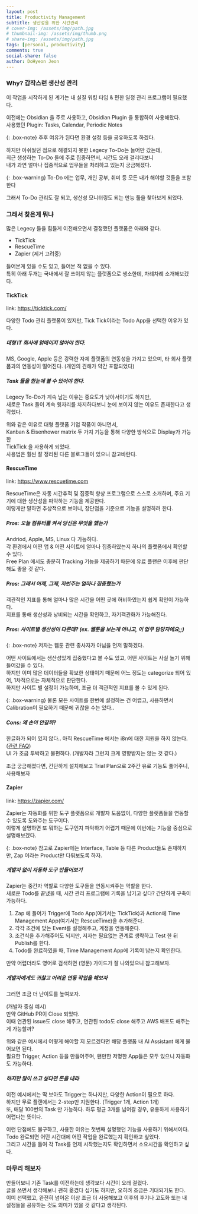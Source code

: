 ```yaml
---
layout: post
title: Productivity Management
subtitle: 생산성을 위한 시간관리
# cover-img: /assets/img/path.jpg
# thumbnail-img: /assets/img/thumb.png
# share-img: /assets/img/path.jpg
tags: [personal, productivity]
comments: true
social-share: false
author: DoHyeon Jeon
---
```


### Why? 갑작스런 생산성 관리
이 작업을 시작하게 된 계기는 내 실질 워킹 타임 & 편한 일정 관리 프로그램이 필요했다.  

이전에는 Obsidian 을 주로 사용하고, Obsidian Plugin 을 통합하여 사용해왔다.  
사용했던 Plugin: Tasks, Calendar, Periodic Notes  

{: .box-note}
추후 여유가 된다면 환경 설정 등을 공유하도록 하겠다.

하지만 아쉬웠던 점으로 해결되지 못한 Legecy To-Do는 늘어만 갔는데,  
최근 생성하는 To-Do 들에 주로 집중하면서, 시간도 오래 걸리다보니  
내가 과연 얼마나 집중적으로 업무들을 처리하고 있는지 궁금해졌다.  

{: .box-warning}
To-Do 에는 업무, 개인 공부, 취미 등 모든 내가 해야할 것들을 포함한다

그래서 To-Do 관리도 잘 되고, 생산성 모니터링도 되는 만능 툴을 찾아보게 되었다.  


### 그래서 찾은게 뭐냐
많은 Legecy 들을 힘들게 이전해오면서 결정했던 플랫폼은 아래와 같다.    
- TickTick
- RescueTime
- Zapier (제거 고려중)

들어본게 있을 수도 있고, 들어본 적 없을 수 있다.  
특히 아래 두개는 국내에서 잘 쓰이지 않는 플랫폼으로 생소한데, 차례차례 소개해보겠다.  


#### TickTick
link: https://ticktick.com/

다양한 Todo 관리 플랫폼이 있지만, Tick Tick이라는 Todo App을 선택한 이유가 있다.  

##### 대형 IT 회사에 얽매이지 않아야 한다.
MS, Google, Apple 등은 강력한 자체 플랫폼의 연동성을 가지고 있으며, 타 회사 플랫폼과의 연동성이 떨어진다. (개인의 견해가 약간 포함되었다)  

##### Task 들을 한눈에 볼 수 있어야 한다.
Legecy To-Do가 계속 남는 이유는 중요도가 낮아서이기도 하지만,   
새로운 Task 들이 계속 윗자리를 차지하다보니 눈에 보이지 않는 이유도 존재한다고 생각했다.  

위와 같은 이유로 대형 플랫폼 기업 작품이 아니면서,  
Kanban & Eisenhower matrix 두 가지 기능을 통해 다양한 방식으로 Display가 가능한  
TickTick 을 사용하게 되었다.  
사용법은 훨씬 잘 정리된 다른 블로그들이 있으니 참고바란다.  


#### RescueTime
link: https://www.rescuetime.com

RescueTime은 자동 시간추적 및 집중력 향상 프로그램으로 스스로 소개하며, 주요 기기에 대한 생산성을 파악하는 기능을 제공한다.  
이렇게만 말하면 추상적으로 보이니, 장단점을 기준으로 기능을 설명하려 한다.  

##### Pros: 오늘 컴퓨터를 켜서 당신은 무엇을 했는가
Andriod, Apple, MS, Linux 다 가능하다.  
각 환경에서 어떤 앱 & 어떤 사이트에 얼마나 집중하였는지 하나의 플랫폼에서 확인할 수 있다.  
Free Plan 에서도 충분히 Tracking 기능을 제공하기 때문에 유료 플랜은 이후에 판단해도 좋을 것 같다.  
##### Pros: 그래서 어제, 그제, 저번주는 얼마나 집중했는가
객관적인 지표를 통해 얼마나 많은 시간을 어떤 곳에 허비하였는지 쉽게 확인이 가능하다.  
지표를 통해 생산성과 낭비되는 시간을 확인하고, 자기객관화가 가능해진다.  


##### Pros: 사이트별 생산성이 다른데? (ex. 웹툰을 보는게 아니고, 이 업무 담당자에요;;)

{: .box-note}
저자는 웹툰 관련 종사자가 아님을 먼저 말하겠다. 

어떤 사이트에서는 생산성있게 집중했다고 볼 수도 있고, 어떤 사이트는 사실 놀기 위해 들어갔을 수 있다.   
하지만 이미 많은 데이터들을 확보한 상태이기 때문에 어느 정도는 categorize 되어 있어, 1차적으로는 자체적으로 판단한다.  
하지만 사이트 별 설정이 가능하며, 조금 더 객관적인 지표를 볼 수 있게 된다.  

{: .box-warning}
물론 모든 사이트를 한번에 설정하는 건 어렵고, 사용하면서 Calibration이 필요하기 때문에 귀찮을 수는 있다..  

##### Cons: 왜 손이 안갈까?
한글화가 되어 있지 않다.. 아직 RescueTime 에서는 i8n에 대한 지원을 하지 않는다. ([관련 FAQ](https://newrescuetime.helpscoutdocs.com/article/372-what-languages-does-rescuetime-support))  
UI 가 조금 투박하고 불편하다. (개발자라 그런지 크게 영향받지는 않는 것 같다.)  


조금 궁금해졌다면, 간단하게 설치해보고 Trial Plan으로 2주간 유료 기능도 풀어주니, 사용해보자  


#### Zapier
link: https://zapier.com/

Zapier는 자동화를 위한 도구 플랫폼으로 개발자 도움없이, 다양한 플랫폼들을 연동할 수 있도록 도와주는 도구이다.  
이렇게 설명하면 또 뭐하는 도구인지 파악하기 어렵기 때문에 이번에는 기능을 중심으로 설명해보겠다.  

{: .box-note}
참고로 Zapier에는 Interface, Table 등 다른 Product들도 존재하지만, Zap 이라는 Product만 다뤄보도록 하자.  

##### 개발자 없이 자동화 도구 만들어보기
Zapier는 중간자 역할로 다양한 도구들을 연동시켜주는 역할을 한다.  
새로운 Todo를 끝냈을 때, 시간 관리 프로그램에 기록을 남기고 싶다? 간단하게 구축이 가능하다.  

1. Zap 에 들어가 Trigger에 Todo App(여기서는 TickTick)과 Action에 Time Management App(여기서는 RescueTime)을 추가해준다.
2. 각각 조건에 맞는 Event를 설정해주고, 계정을 연동해준다.
3. 조건식을 추가해주어도 되지만, 저자는 필요없는 관계로 생략하고 Test 한 뒤 Publish를 한다.
4. Todo를 완료하였을 때, Time Management App에 기록이 남는지 확인한다.

만약 어렵더라도 영어로 검색하면 (영문) 가이드가 잘 나와있으니 참고해보자.  

##### 개발자에게도 귀찮고 어려운 연동 작업을 해보자
그러면 조금 더 난이도를 높여보자.  

(개발자 중심 예시)   
만약 GitHub PR이 Close 되었다.   
이때 연관된 issue도 close 해주고, 연관된 todo도 close 해주고 AWS 배포도 해주는게 가능할까?  

위와 같은 예시에서 어떻게 해야할 지 모르겠다면 해당 플랫폼 내 AI Assistant 에게 물어보면 된다.  
필요한 Trigger, Action 등을 만들어주며, 왠만한 저명한 App들은 모두 있으니 자동화도 가능하다.  

##### 하지만 많이 쓰고 싶다면 돈을 내라
이전 예시에서는 딱 보아도 Trigger는 하나지만, 다양한 Action이 필요로 하다.  
하지만 무료 플랜에서는 2-step만 지원한다. (Trigger 1개, Action 1개)  
또, 매달 100번의 Task 만 가능하다. 하루 평균 3개를 넘어갈 경우, 유용하게 사용하기 어렵다는 뜻이다.  

이런 단점에도 불구하고, 사용한 이유는 첫번째 설명했던 기능을 사용하기 위해서이다.  
Todo 완료되면 어떤 시간대에 어떤 작업을 완료했는지 확인하고 싶었다.  
그리고 시간을 들여 각 Task를 언제 시작했는지도 확인하면서 소요시간을 확인하고 싶다.  


### 마무리 해보자
만들어보니 기존 Task를 이전하는데 생각보다 시간이 오래 걸렸다.  
글을 쓰면서 생각해보니 괜히 옮겼다 싶기도 하지만, 오히려 조금은 기대되기도 한다.  
이미 선택했고, 완전히 넘어온 이상 조금 더 사용해보고 이후의 후기나 고도화 또는 내 설정들을 공유하는 것도 의미가 있을 것 같다고 생각된다.  